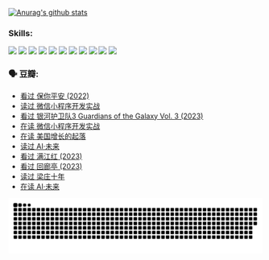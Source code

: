 
[![Anurag's github stats](https://github-readme-stats.vercel.app/api?username=w940853815)](https://github.com/anuraghazra/github-readme-stats)

### Skills:

<code><img height="32" src="https://cdn.jsdelivr.net/npm/simple-icons@v5/icons/python.svg"></code>
<code><img height="32" src="https://cdn.jsdelivr.net/npm/simple-icons@v5/icons/javascript.svg"></code>
<code><img height="32" src="https://cdn.jsdelivr.net/npm/simple-icons@v5/icons/django.svg"></code>
<code><img height="32" src="https://cdn.jsdelivr.net/npm/simple-icons@v5/icons/flask.svg"></code>
<code><img height="32" src="https://cdn.jsdelivr.net/npm/simple-icons@v5/icons/vuetify.svg"></code>
<code><img height="32" src="https://cdn.jsdelivr.net/npm/simple-icons@v5/icons/git.svg"></code>
<code><img height="32" src="https://cdn.jsdelivr.net/npm/simple-icons@v5/icons/docker.svg"></code>
<code><img height="32" src="https://cdn.jsdelivr.net/npm/simple-icons@v5/icons/postgresql.svg"></code>
<code><img height="32" src="https://cdn.jsdelivr.net/npm/simple-icons@v5/icons/elasticsearch.svg"></code>
<code><img height="32" src="https://cdn.jsdelivr.net/npm/simple-icons@v5/icons/macos.svg"></code>
<code><img height="32" src="https://cdn.jsdelivr.net/npm/simple-icons@v5/icons/linux.svg"></code>

### 🗣 豆瓣:

<!-- DOUBAN-ACTIVITIES:START -->
- [看过 保你平安‎ (2022)](https://www.douban.com/people/136069238/status/4239139510/?_i=84505493)
- [读过 微信小程序开发实战](https://www.douban.com/people/136069238/status/4237321528/?_i=84505493)
- [看过 银河护卫队3 Guardians of the Galaxy Vol. 3‎ (2023)](https://www.douban.com/people/136069238/status/4236631849/?_i=84505493)
- [在读 微信小程序开发实战](https://www.douban.com/people/136069238/status/4230177692/?_i=84505493)
- [在读 美国增长的起落](https://www.douban.com/people/136069238/status/4220055912/?_i=84505493)
- [读过 AI·未来](https://www.douban.com/people/136069238/status/4220054171/?_i=84505493)
- [看过 满江红‎ (2023)](https://www.douban.com/people/136069238/status/4219146433/?_i=84505493)
- [看过 回廊亭‎ (2023)](https://www.douban.com/people/136069238/status/4215992758/?_i=84505493)
- [读过 梁庄十年](https://www.douban.com/people/136069238/status/4206664969/?_i=84505493)
- [在读 AI·未来](https://www.douban.com/people/136069238/status/4206653520/?_i=84505493)
<!-- DOUBAN-ACTIVITIES:END -->


![Snake animation](https://raw.githubusercontent.com/w940853815/w940853815/output/github-contribution-grid-snake.svg)

<!--
**w940853815/w940853815** is a ✨ _special_ ✨ repository because its `README.md` (this file) appears on your GitHub profile.

Here are some ideas to get you started:

- 🔭 I’m currently working on ...
- 🌱 I’m currently learning ...
- 👯 I’m looking to collaborate on ...
- 🤔 I’m looking for help with ...
- 💬 Ask me about ...
- 📫 How to reach me: ...
- 😄 Pronouns: ...
- ⚡ Fun fact: ...
-->
